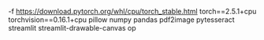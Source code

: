 -f https://download.pytorch.org/whl/cpu/torch_stable.html
torch==2.5.1+cpu
torchvision==0.16.1+cpu
pillow
numpy
pandas
pdf2image
pytesseract
streamlit
streamlit-drawable-canvas
op